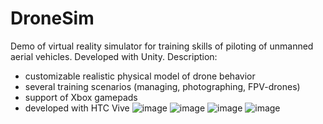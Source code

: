 # DroneSim
Demo of virtual reality simulator for training skills of piloting of unmanned aerial vehicles. Developed with Unity.
Description:
- customizable realistic physical model of drone behavior
- several training scenarios (managing, photographing, FPV-drones)
- support of Xbox gamepads
- developed with HTC Vive
![image](https://github.com/DanielTkachenko/DroneSim/assets/40213522/3abb3118-a8f4-479f-bdca-2a6efd14e97c)
![image](https://github.com/DanielTkachenko/DroneSim/assets/40213522/b8a2236f-c6a1-4384-bc01-60a0974031b4)
![image](https://github.com/DanielTkachenko/DroneSim/assets/40213522/ddd85d3f-507b-4f60-bf1c-4126a03a5070)
![image](https://github.com/DanielTkachenko/DroneSim/assets/40213522/d668b7a9-6c28-4266-85a2-562a7fd4ca15)
